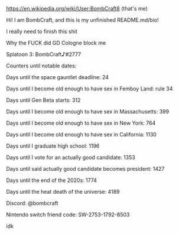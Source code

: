 https://en.wikipedia.org/wiki/User:BombCraft8 (that's me)

Hi! I am BombCraft, and this is my unfinished README.md/bio!

I really need to finish this shit

Why the FUCK did GD Cologne block me

Splatoon 3: BombCraft♪#2777

Counters until notable dates:

Days until the space gauntlet deadline: 24

Days until I become old enough to have sex in Femboy Land: rule 34

Days until Gen Beta starts: 312

Days until I become old enough to have sex in Massachusetts: 399

Days until I become old enough to have sex in New York: 764

Days until I become old enough to have sex in California: 1130

Days until I graduate high school: 1196

Days until I vote for an actually good candidate: 1353

Days until said actually good candidate becomes president: 1427

Days until the end of the 2020s: 1774

Days until the heat death of the universe: 4189

Discord: @bombcraft

Nintendo switch friend code: SW-2753-1792-8503

idk
